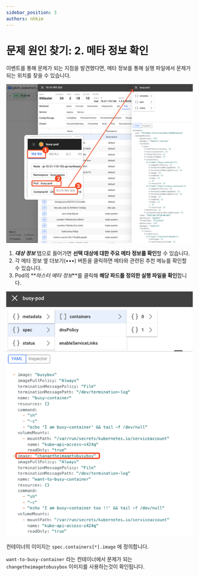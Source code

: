 ```yaml
---
sidebar_position: 3
authors: nhkim
---
```


# 문제 원인 찾기: 2. 메타 정보 확인

이벤트를 통해 문제가 되는 지점을 발견했다면, 메타 정보를 통해 실행 파일에서 문제가 되는 위치를 찾을 수 있습니다.

![check-meta](./img/check-meta.png)

1. **_대상 정보_** 탭으로 들어가면 **선택 대상에 대한 주요 메타 정보를 확인**할 수 있습니다.
2. 각 메타 정보 옆 더보기(•••) 버튼을 클릭하면 메타와 관련된 추천 메뉴를 확인할 수 있습니다.
3. Pod의 **_마스터 메타 정보_**를 클릭해 **해당 파드를 정의한 실행 파일을 확인**합니다.

![check-meta-detail](./img/check-meta-detail.png)

컨테이너의 이미지는 `spec.containers[*].image` 에 정의합니다.

`want-to-busy-container` 라는 컨테이너에서 문제가 되는 `changetheimagetobusybox` 이미지를 사용하는것이 확인됩니다.
